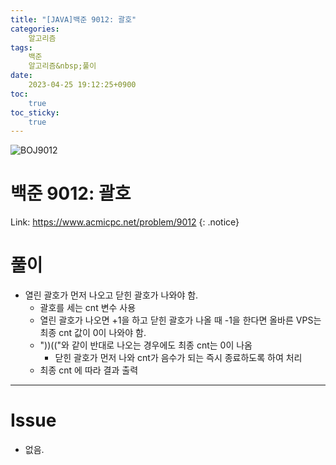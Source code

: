 ```yaml
---
title: "[JAVA]백준 9012: 괄호"
categories:
    알고리즘
tags:
    백준
    알고리즘&nbsp;풀이
date:
    2023-04-25 19:12:25+0900
toc:
    true
toc_sticky:
    true
---
```

![BOJ9012](https://user-images.githubusercontent.com/77597885/234246315-8bd3f8f0-4cb3-4b55-9d95-03472ae94043.png)




# 백준 9012: 괄호
Link: <https://www.acmicpc.net/problem/9012>
{: .notice}



# 풀이
* 열린 괄호가 먼저 나오고 닫힌 괄호가 나와야 함.
  * 괄호를 세는 cnt 변수 사용
  * 열린 괄호가 나오면 +1을 하고 닫힌 괄호가 나올 때 -1을 한다면 올바른 VPS는 최종 cnt 값이 0이 나와야 함.
  * "))(("와 같이 반대로 나오는 경우에도 최종 cnt는 0이 나옴
    * 닫힌 괄호가 먼저 나와 cnt가 음수가 되는 즉시 종료하도록 하여 처리
  * 최종 cnt 에 따라 결과 출력

<script src="https://gist.github.com/cuzzzu1318/d683522b83b1b586936cf1bed1000c7b.js"></script>
***

# Issue

* 없음.